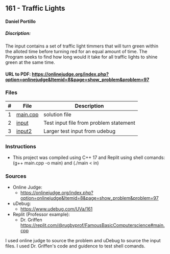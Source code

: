 ## 161 - Traffic Lights
#### Daniel Portillo
##### Discription: 

The input contains a set of traffic light timmers that will turn green within the alloted time before turning red for an equal amount of time. The Program seeks to find how long would it take for all traffic lights to shine green at the same time.

#### URL to PDF: https://onlinejudge.org/index.php?option=onlinejudge&Itemid=8&page=show_problem&problem=97
### Files


|   #   | File                       | Description                                                |
| :---: | -------------------------- | ---------------------------------------------------------- |
|   1   | [main.cpp](./main.cpp)     | solution file                                             |
|   2   | [input](./input)           | Test input file from problem statement                     |
|   3   | [input2](./input2)         | Larger test input from udebug                              |


### Instructions

- This project was compiled using C++ 17 and Replit using shell comands: (g++ main.cpp -o main) and (./main < in)

### Sources

- Online Judge:
  - https://onlinejudge.org/index.php?option=onlinejudge&Itemid=8&page=show_problem&problem=97
- uDebug:
  - https://www.udebug.com/UVa/161
- Replit (Professor example):
  - Dr. Griffen https://replit.com/@rugbyprof/FamousBasicComputerscience#main.cpp


I used online judge to source the problem and uDebug to source the input files. I used Dr. Griffen's code and guidence to test shell comands.
